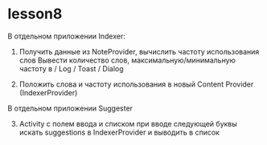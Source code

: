 lesson8
=======

В отдельном приложении Indexer:

1) Получить данные из NoteProvider, вычислить частоту использования слов
  Вывести количество слов, максимальную/минимальную частоту в  / Log / Toast / Dialog

2) Положить слова и частоту использования в новый Content Provider (IndexerProvider)

В отдельном приложении Suggester

3) Activity с полем ввода и списком при вводе следующей буквы искать suggestions в IndexerProvider и выводить в список
